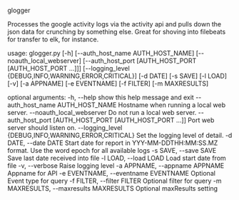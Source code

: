
glogger

Processes the google activity logs via the activity api and pulls down the
json data for crunching by something else.  Great for shoving into 
filebeats for transfer to elk, for instance.


usage: glogger.py [-h] [--auth_host_name AUTH_HOST_NAME]
                  [--noauth_local_webserver]
                  [--auth_host_port [AUTH_HOST_PORT [AUTH_HOST_PORT ...]]]
                  [--logging_level {DEBUG,INFO,WARNING,ERROR,CRITICAL}]
                  [-d DATE] [-s SAVE] [-l LOAD] [-v] [-a APPNAME]
                  [-e EVENTNAME] [-f FILTER] [-m MAXRESULTS]

optional arguments:
  -h, --help            show this help message and exit
  --auth_host_name AUTH_HOST_NAME
                        Hostname when running a local web server.
  --noauth_local_webserver
                        Do not run a local web server.
  --auth_host_port [AUTH_HOST_PORT [AUTH_HOST_PORT ...]]
                        Port web server should listen on.
  --logging_level {DEBUG,INFO,WARNING,ERROR,CRITICAL}
                        Set the logging level of detail.
  -d DATE, --date DATE  Start date for report in YYY-MM-DDTHH:MM:SS.MZ format.
                        Use the word epoch for all available logs
  -s SAVE, --save SAVE  Save last date received into file
  -l LOAD, --load LOAD  Load start date from file
  -v, --verbose         Raise logging level
  -a APPNAME, --appname APPNAME
                        Appname for API
  -e EVENTNAME, --eventname EVENTNAME
                        Optional Event type for query
  -f FILTER, --filter FILTER
                        Optional filter for query
  -m MAXRESULTS, --maxresults MAXRESULTS
                        Optional maxResults setting
